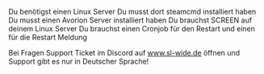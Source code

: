 Du benötigst einen Linux Server
Du musst dort steamcmd installiert haben
Du musst einen Avorion Server installiert haben
Du brauchst SCREEN auf deinem Linux Server
Du brauchst einen Cronjob für den Restart und einen für die Restart Meldung

Bei Fragen Support Ticket im Discord auf www.sl-wide.de öffnen und Support gibt es nur in Deutscher Sprache!

